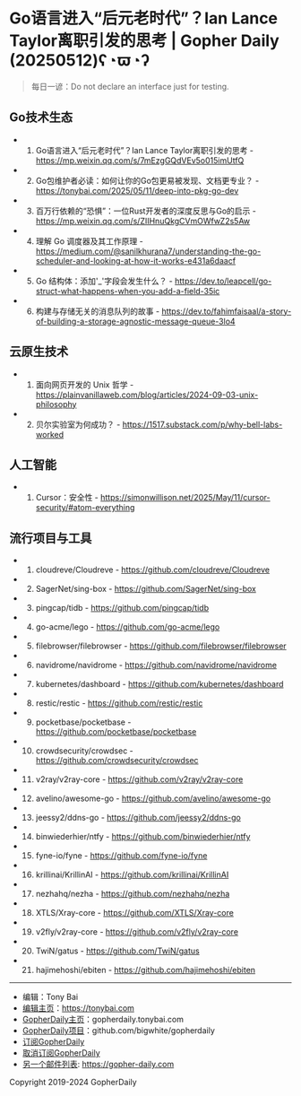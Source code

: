 # Go语言进入“后元老时代”？Ian Lance Taylor离职引发的思考 | Gopher Daily (20250512)ʕ◔ϖ◔ʔ

>每日一谚：Do not declare an interface just for testing.

## Go技术生态


- 1. Go语言进入“后元老时代”？Ian Lance Taylor离职引发的思考 - https://mp.weixin.qq.com/s/7mEzgGQdVEv5o015imUtfQ

- 2. Go包维护者必读：如何让你的Go包更易被发现、文档更专业？ - https://tonybai.com/2025/05/11/deep-into-pkg-go-dev

- 3. 百万行依赖的“恐惧”：一位Rust开发者的深度反思与Go的启示 - https://mp.weixin.qq.com/s/ZIIHnuQkgCVmOWfwZ2s5Aw

- 4. 理解 Go 调度器及其工作原理 - https://medium.com/@sanilkhurana7/understanding-the-go-scheduler-and-looking-at-how-it-works-e431a6daacf

- 5. Go 结构体：添加&#39;_&#39;字段会发生什么？ - https://dev.to/leapcell/go-struct-what-happens-when-you-add-a-field-35ic

- 6. 构建与存储无关的消息队列的故事 - https://dev.to/fahimfaisaal/a-story-of-building-a-storage-agnostic-message-queue-3lo4


## 云原生技术


- 1. 面向网页开发的 Unix 哲学 - https://plainvanillaweb.com/blog/articles/2024-09-03-unix-philosophy

- 2. 贝尔实验室为何成功？ - https://1517.substack.com/p/why-bell-labs-worked


## 人工智能


- 1. Cursor：安全性 - https://simonwillison.net/2025/May/11/cursor-security/#atom-everything


## 流行项目与工具


- 1. cloudreve/Cloudreve - https://github.com/cloudreve/Cloudreve

- 2. SagerNet/sing-box - https://github.com/SagerNet/sing-box

- 3. pingcap/tidb - https://github.com/pingcap/tidb

- 4. go-acme/lego - https://github.com/go-acme/lego

- 5. filebrowser/filebrowser - https://github.com/filebrowser/filebrowser

- 6. navidrome/navidrome - https://github.com/navidrome/navidrome

- 7. kubernetes/dashboard - https://github.com/kubernetes/dashboard

- 8. restic/restic - https://github.com/restic/restic

- 9. pocketbase/pocketbase - https://github.com/pocketbase/pocketbase

- 10. crowdsecurity/crowdsec - https://github.com/crowdsecurity/crowdsec

- 11. v2ray/v2ray-core - https://github.com/v2ray/v2ray-core

- 12. avelino/awesome-go - https://github.com/avelino/awesome-go

- 13. jeessy2/ddns-go - https://github.com/jeessy2/ddns-go

- 14. binwiederhier/ntfy - https://github.com/binwiederhier/ntfy

- 15. fyne-io/fyne - https://github.com/fyne-io/fyne

- 16. krillinai/KrillinAI - https://github.com/krillinai/KrillinAI

- 17. nezhahq/nezha - https://github.com/nezhahq/nezha

- 18. XTLS/Xray-core - https://github.com/XTLS/Xray-core

- 19. v2fly/v2ray-core - https://github.com/v2fly/v2ray-core

- 20. TwiN/gatus - https://github.com/TwiN/gatus

- 21. hajimehoshi/ebiten - https://github.com/hajimehoshi/ebiten


----

- 编辑：Tony Bai
- [编辑主页](https://tonybai.com)：https://tonybai.com
- [GopherDaily主页](https://gopherdaily.tonybai.com)：gopherdaily.tonybai.com
- [GopherDaily项目](https://github.com/bigwhite/gopherdaily)：github.com/bigwhite/gopherdaily
- [订阅GopherDaily](https://gopherdaily.tonybai.com/subscribe)
- [取消订阅GopherDaily](https://gopherdaily.tonybai.com/unsubscribe)
- [另一个邮件列表](https://gopher-daily.com): https://gopher-daily.com

Copyright 2019-2024 GopherDaily
